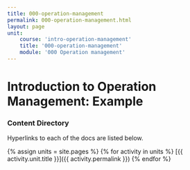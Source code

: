```yaml
---
title: 000-operation-management
permalink: 000-operation-management.html
layout: page
unit:
    course: 'intro-operation-management'
    title: '000-operation-management'
    module: '000 Operation management'
---
```


# Introduction to Operation Management: Example


### Content Directory

Hyperlinks to each of the docs are listed below.


{% assign units = site.pages  %}
{% for activity in units   %}
[{{ activity.unit.title }}]({{ activity.permalink }})
{% endfor %}